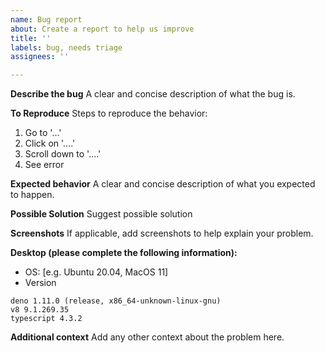 ```yaml
---
name: Bug report
about: Create a report to help us improve
title: ''
labels: bug, needs triage
assignees: ''

---
```


**Describe the bug** A clear and concise description of what the bug is.

**To Reproduce** Steps to reproduce the behavior:

1. Go to '...'
2. Click on '....'
3. Scroll down to '....'
4. See error

**Expected behavior** A clear and concise description of what you expected to
happen.

**Possible Solution** Suggest possible solution

**Screenshots** If applicable, add screenshots to help explain your problem.

**Desktop (please complete the following information):**

- OS: [e.g. Ubuntu 20.04, MacOS 11]
- Version

```
deno 1.11.0 (release, x86_64-unknown-linux-gnu)
v8 9.1.269.35
typescript 4.3.2
```

**Additional context** Add any other context about the problem here.
